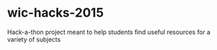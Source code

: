 # wic-hacks-2015
Hack-a-thon project meant to help students find useful resources for a variety of subjects
